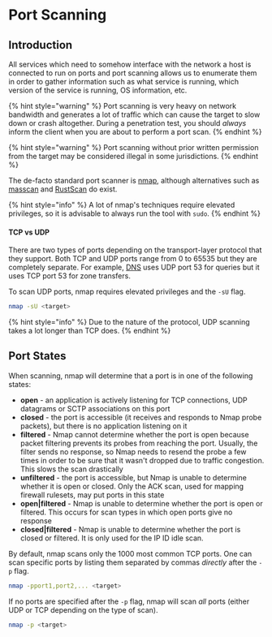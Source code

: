 # Port Scanning

## Introduction

All services which need to somehow interface with the network a host is connected to run on ports and port scanning allows us to enumerate them in order to gather information such as what service is running, which version of the service is running, OS information, etc.



{% hint style="warning" %}
Port scanning is very heavy on network bandwidth and generates a lot of traffic which can cause the target to slow down or crash altogether. During a penetration test, you should _always_ inform the client when you are about to perform a port scan.
{% endhint %}

{% hint style="warning" %}
Port scanning without prior written permission from the target may be considered illegal in some jurisdictions.
{% endhint %}

The de-facto standard port scanner is [nmap](https://nmap.org/), although alternatives such as [masscan](https://github.com/robertdavidgraham/masscan) and [RustScan](https://github.com/RustScan/RustScan) do exist.

{% hint style="info" %}
A lot of nmap's techniques require elevated privileges, so it is advisable to always run the tool with `sudo`.
{% endhint %}

#### TCP vs UDP

There are two types of ports depending on the transport-layer protocol that they support. Both TCP and UDP ports range from 0 to 65535 but they are completely separate. For example, [DNS](../../../networking/protocols/domain-name-system-dns/) uses UDP port 53 for queries but it uses TCP port 53 for zone transfers.

To scan UDP ports, nmap requires elevated privileges and the `-sU` flag.

```bash
nmap -sU <target>
```

{% hint style="info" %}
Due to the nature of the protocol, UDP scanning takes a lot longer than TCP does.
{% endhint %}

## Port States

When scanning, nmap will determine that a port is in one of the following states:

* **open** - an application is actively listening for TCP connections, UDP datagrams or SCTP associations on this port
* **closed** - the port is accessible (it receives and responds to Nmap probe packets), but there is no application listening on it
* **filtered** - Nmap cannot determine whether the port is open because packet filtering prevents its probes from reaching the port. Usually, the filter sends no response, so Nmap needs to resend the probe a few times in order to be sure that it wasn't dropped due to traffic congestion. This slows the scan drastically
* **unfiltered** - the port is accessible, but Nmap is unable to determine whether it is open or closed. Only the ACK scan, used for mapping firewall rulesets, may put ports in this state
* **open|filtered** - Nmap is unable to determine whether the port is open or filtered. This occurs for scan types in which open ports give no response
* **closed|filtered** - Nmap is unable to determine whether the port is closed or filtered. It is only used for the IP ID idle scan.

By default, nmap scans only the 1000 most common TCP ports. One can scan specific ports by listing them separated by commas _directly_ after the `-p` flag.

```bash
nmap -pport1,port2,... <target>
```

If no ports are specified after the `-p` flag, nmap will scan _all_ ports (either UDP or TCP depending on the type of scan).

```bash
nmap -p <target>
```
